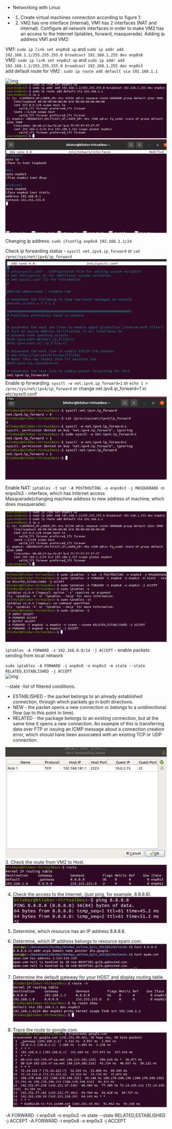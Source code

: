 * Networking with Linux
* 1. Create virtual machines connection according to figure 1:


* 2. VM2 has one interface (internal), VM1 has 2 interfaces (NAT and internal). Configure all network interfaces in order to make VM2 has an access to the Internet (iptables, forward, masquerade).
Adding ip address VM1 and VM2:

VM1: `sudo ip link set enp0s8 up` and `sudo ip addr add 192.168.1.1/255.255.255.0 broadcast 192.168.1.255 dev enp0s8` <br/>
VM2: `sudo ip link set enp0s3 up` and `sudo ip addr add 192.168.1.2/255.255.255.0 broadcast 192.168.1.255 dev enp0s3` <br/>
add default route for VM2 : `sudo ip route add default via 192.168.1.1` 

![img](https://github.com/Bilohur/DevOps_online_Kyiv_2021Q4/blob/master/m6/task6.1/Screenshots/vm1_new.png)
![img](https://github.com/Bilohur/DevOps_online_Kyiv_2021Q4/blob/master/m6/task6.1/Screenshots/vm2_ip.png)
![img](https://github.com/Bilohur/DevOps_online_Kyiv_2021Q4/blob/master/m6/task6.1/Screenshots/vm1_interfaces.png)


Changing ip address: `sudo ifconfig enp0s8 192.168.1.1/24` <br/>


Check ip forwarding status - `sysctl net.ipv4.ip_forward` or `cat /proc/sys/net/ipv4/ip_forward`<br/>
![img](https://github.com/Bilohur/DevOps_online_Kyiv_2021Q4/blob/master/m6/task6.1/Screenshots/sysctlconf.png)
Enable ip forwarding: 
`sysctl -w net.ipv4.ip_forward=1` or `echo 1 > /proc/sys/net/ipv4/ip_forward` or change net.ipv4.ip_forward=1 in etc/sysctl.conf <br/>
![img](https://github.com/Bilohur/DevOps_online_Kyiv_2021Q4/blob/master/m6/task6.1/Screenshots/forwarding_3.png)

Enable NAT: 
`iptables -t nat -A POSTROUTING -o enps0s3 -j MASQUERADE`
-o enps0s3 - interface, which has Internet access<br/>
Masquerade(changing machine address to new address of machine, which does masquerade): 

![img](https://github.com/Bilohur/DevOps_online_Kyiv_2021Q4/blob/master/m6/task6.1/Screenshots/vm2_ip.png)

![img](https://github.com/Bilohur/DevOps_online_Kyiv_2021Q4/blob/master/m6/task6.1/Screenshots/masquerade.png)

`iptables -A FORWARD -s 192.168.0.0/24 -j ACCEPT` - enable packets sending from local network<br/>

`sudo iptables -A FORWARD -i enp0s8 -o enp0s3 -m state --state RELATED,ESTABLISHED -j ACCEPT` <br/>
![img](https://github.com/Bilohur/DevOps_online_Kyiv_2021Q4/blob/master/m6/task6.1/Screenshots/iptables.png) <br/>

--state -list of filtered conditions. 
* ESTABLISHED - the packet belongs to an already established connection, through which packets go in both directions. 
* NEW - the packet opens a new connection or belongs to a unidirectional flow (up to this point in time). 
* RELATED - the package belongs to an existing connection, but at the same time it opens a new connection. An example of this is transferring data over FTP or issuing an ICMP message about a connection creation error, which should have been associated with an existing TCP or UDP connection. <br/>

![img](https://github.com/Bilohur/DevOps_online_Kyiv_2021Q4/blob/master/m6/task6.1/Screenshots/port_forwarding_rules.png)
3. Check the route from VM2 to Host.
![img](https://github.com/Bilohur/DevOps_online_Kyiv_2021Q4/blob/master/m6/task6.1/Screenshots/route.png)

4. Check the access to the Internet, (just ping, for example, 8.8.8.8).
![img](https://github.com/Bilohur/DevOps_online_Kyiv_2021Q4/blob/master/m6/task6.1/Screenshots/ping.png)
5. Determine, which resource has an IP address 8.8.8.8.
6. Determine, which IP address belongs to resource epam.com.
![img](https://github.com/Bilohur/DevOps_online_Kyiv_2021Q4/blob/master/m6/task6.1/Screenshots/host_.png)

7. Determine the default gateway for your HOST and display routing table.
![img](https://github.com/Bilohur/DevOps_online_Kyiv_2021Q4/blob/master/m6/task6.1/Screenshots/gateway.png)

8. Trace the route to google.com.
![img](https://github.com/Bilohur/DevOps_online_Kyiv_2021Q4/blob/master/m6/task6.1/Screenshots/route_google.png)


-A FORWARD -i enp0s8 -o enp0s3 -m state --state RELATED,ESTABLISHED -j ACCEPT
-A FORWARD -i enp0s8 -o enp0s3 -j ACCEPT
